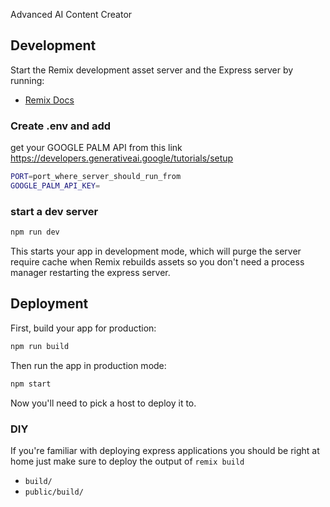 Advanced AI Content Creator


## Development

Start the Remix development asset server and the Express server by running:
- [Remix Docs](https://remix.run/docs)

### Create .env and add
get your GOOGLE PALM API from this link https://developers.generativeai.google/tutorials/setup
```sh
PORT=port_where_server_should_run_from
GOOGLE_PALM_API_KEY=
```

### start a dev server
```sh
npm run dev
```

This starts your app in development mode, which will purge the server require cache when Remix rebuilds assets so you don't need a process manager restarting the express server.

## Deployment

First, build your app for production:

```sh
npm run build
```

Then run the app in production mode:

```sh
npm start
```

Now you'll need to pick a host to deploy it to.

### DIY

If you're familiar with deploying express applications you should be right at home just make sure to deploy the output of `remix build`

- `build/`
- `public/build/`
